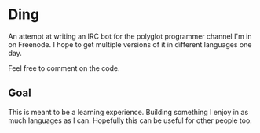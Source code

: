 Ding
====

An attempt at writing an IRC bot for the polyglot programmer channel I'm in on Freenode.
I hope to get multiple versions of it in different languages one day.

Feel free to comment on the code.

Goal
----

This is meant to be a learning experience. Building something I enjoy in as much languages as I can.
Hopefully this can be useful for other people too.
